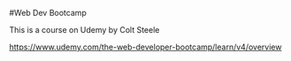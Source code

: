 #Web Dev Bootcamp

This is a course on Udemy by Colt Steele

https://www.udemy.com/the-web-developer-bootcamp/learn/v4/overview